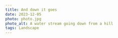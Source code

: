 ```yaml
---
title: And down it goes
date: 2023-12-05
photo: photo.jpg
photo_alt: A water stream going down from a hill
tags: Landscape
---
```

